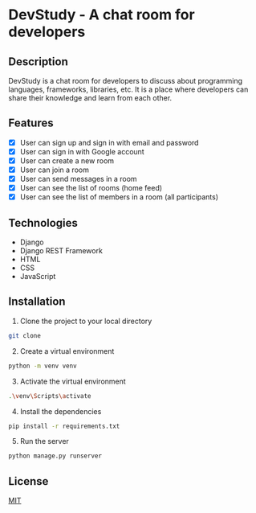 # DevStudy - A chat room for developers

## Description

DevStudy is a chat room for developers to discuss about programming languages, frameworks, libraries, etc. It is a place where developers can share their knowledge and learn from each other.

## Features

- [x] User can sign up and sign in with email and password
- [x] User can sign in with Google account
- [x] User can create a new room
- [x] User can join a room 
- [x] User can send messages in a room
- [x] User can see the list of rooms (home feed)
- [x] User can see the list of members in a room (all participants)

## Technologies

- Django
- Django REST Framework
- HTML
- CSS
- JavaScript

## Installation

1. Clone the project to your local directory

```bash
git clone 
```

2. Create a virtual environment

```bash
python -m venv venv
```

3. Activate the virtual environment

```bash
.\venv\Scripts\activate
```

4. Install the dependencies

```bash
pip install -r requirements.txt
```

5. Run the server

```bash
python manage.py runserver
```

## License

[MIT](https://choosealicense.com/licenses/mit/)
```
